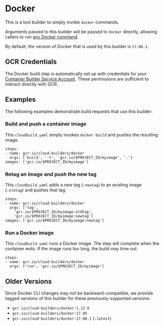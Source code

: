 # Docker

This is a tool builder to simply invoke `docker` commands.

Arguments passed to this builder will be passed to `docker` directly, allowing
callers to run [any Docker
command](https://docs.docker.com/engine/reference/commandline/).

By default, the version of Docker that is used by this builder is `17.06.1`.

## GCR Credentials

The Docker build step is automatically set up with credentials for your
[Container Builder Service
Account](https://cloud.google.com/container-builder/docs/permissions). These
permissions are sufficient to interact directly with GCR.

## Examples

The following examples demonstrate build requests that use this builder:

### Build and push a container image

This `cloudbuild.yaml` simply invokes `docker build` and pushes the resulting
image.

```
steps:
- name: gcr.io/cloud-builders/docker
  args: ['build', '-t', 'gcr.io/$PROJECT_ID/myimage', '.']
images: ['gcr.io/$PROJECT_ID/myimage']
```

### Retag an image and push the new tag

This `cloudbuild.yaml` adds a new tag (`:newtag`) to an existing image
(`:oldtag`) and pushes that tag.

```
steps:
- name: gcr.io/cloud-builders/docker
  args: ['tag',
    'gcr.io/$PROJECT_ID/myimage:oldtag',
    'gcr.io/$PROJECT_ID/myimage:newtag']
images: ['gcr.io/$PROJECT_ID/myimage:newtag']
```

### Run a Docker image

This `cloudbuild.yaml` runs a Docker image. The step will complete when the
container exits. If the image runs too long, the build may time out.

```
steps:
- name: gcr.io/cloud-builders/docker
  args: ['run', 'gcr.io/$PROJECT_ID/myimage']
```

## Older Versions

Since Docker CLI changes may not be backward-compatible, we provide tagged
versions of this builder for these previously-supported versions:

*   `gcr.io/cloud-builders/docker:1.12.6`
*   `gcr.io/cloud-builders/docker:17.05`
*   `gcr.io/cloud-builders/docker:17.06.1` (`:latest`)

